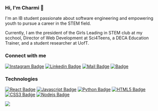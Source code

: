 ### Hi, I'm Charmi 👋
I'm an IB student passionate about software engineering and empowering youth to pursue a career in the STEM field. 

Currently, I am the president of the Girls Leading in STEM club at my scchool, Director of Web Development at Sci4Teens, a DECA Education Trainer, and a student researcher at UofT. 

### Connect with me
[![Instagram Badge](https://img.shields.io/badge/-@charmi__kadi-e84393?style=flat&labelColor=e84393&logo=instagram&logoColor=white)](https://instagram.com/charmi_kadi) 
[![Linkedin Badge](https://img.shields.io/badge/-Charmi-0e76a8?style=flat&labelColor=0e76a8&logo=linkedin&logoColor=white)](https://www.linkedin.com/in/charmikadi/)
[![Mail Badge](https://img.shields.io/badge/-CharmiKadi-c0392b?style=flat&labelColor=c0392b&logo=gmail&logoColor=white)](mailto:kadicharmi@hotmail.com)
[![ Badge](https://img.shields.io/badge/-Website-e84393?style=flat&labelColor=43e898&logoColor=green)](https://charmikadi.netlify.app/) 



### Technologies
[![React Badge](https://img.shields.io/badge/-React-61DBFB?style=for-the-badge&labelColor=black&logo=react&logoColor=61DBFB)](#)
[![Javascript Badge](https://img.shields.io/badge/-Javascript-F0DB4F?style=for-the-badge&labelColor=black&logo=javascript&logoColor=F0DB4F)](#)
[![Python Badge](https://img.shields.io/badge/-Python-007acc?style=for-the-badge&labelColor=black&logo=python&logoColor=007acc)](#)
[![HTML5 Badge](https://img.shields.io/badge/-HTML5-66ff00?style=for-the-badge&labelColor=black&logo=HTML5&logoColor=66ff00)](#)
[![CSS3 Badge](https://img.shields.io/badge/-CSS3-FFA500?style=for-the-badge&labelColor=black&logo=CSS3&logoColor=FFA500)](#)
[![Nodejs Badge](https://img.shields.io/badge/-Nodejs-3C873A?style=for-the-badge&labelColor=black&logo=node.js&logoColor=3C873A)](#) 


<img src ="https://github-readme-stats.vercel.app/api?username=charmikadi&show_icons=true&theme=synthwave">
